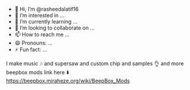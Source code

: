 - 👋 Hi, I’m @rasheedalatif16
- 👀 I’m interested in ...
- 🌱 I’m currently learning ...
- 💞️ I’m looking to collaborate on ...
- 📫 How to reach me ...
- 😄 Pronouns: ...
- ⚡ Fun fact: ...

<!---
rasheedalatif16/rasheedalatif16 is a ✨ special ✨ repository because its `README.md` (this file) appears on your GitHub profile.
You can click the Preview link to take a look at your changes.
--->
I make music 🎶 and supersaw and custom chip and samples 👌 
and more beepbox mods link here ⬇️
https://beepbox.miraheze.org/wiki/BeepBox_Mods
